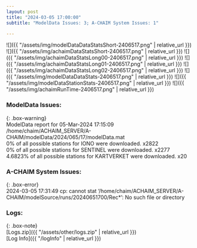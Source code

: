 ```yaml
---
layout: post
title: "2024-03-05 17:00:00"
subtitle: "ModelData Issues: 3; A-CHAIM System Issues: 1"

---
```


![]({{ "/assets/img/modelDataDataStatsShort-2406517.png" | relative_url }})
![]({{ "/assets/img/achaimDataStatsShort-2406517.png" | relative_url }})
![]({{ "/assets/img/achaimDataStatsLong00-2406517.png" | relative_url }})
![]({{ "/assets/img/achaimDataStatsLong01-2406517.png" | relative_url }})
![]({{ "/assets/img/achaimDataStatsLong02-2406517.png" | relative_url }})
![]({{ "/assets/img/modelDataDataStats-2406517.png" | relative_url }})
![]({{ "/assets/img/modelDataStationStats-2406517.png" | relative_url }})
![]({{ "/assets/img/achaimRunTime-2406517.png" | relative_url }})


### ModelData Issues:  
  
{: .box-warning}  
 ModelData report for 05-Mar-2024 17:15:09   
 /home/chaim/ACHAIM_SERVER/A-CHAIM/modelData/2024/065/17/modelData.mat   
 0% of all possible stations for IONO were downloaded. x2822   
 0% of all possible stations for SENTINEL were downloaded. x2277   
 4.6823% of all possible stations for KARTVERKET were downloaded. x20   
  
### A-CHAIM System Issues:  
  
{: .box-error}  
2024-03-05 17:31:49 cp: cannot stat ‘/home/chaim/ACHAIM_SERVER/A-CHAIM/modelSource/runs/20240651700/Rec*’: No such file or directory  

### Logs:  
  
{: .box-note}  
[Logs.zip]({{ "/assets/other/logs.zip" | relative_url }})  
[Log Info]({{ "/logInfo" | relative_url }})  
